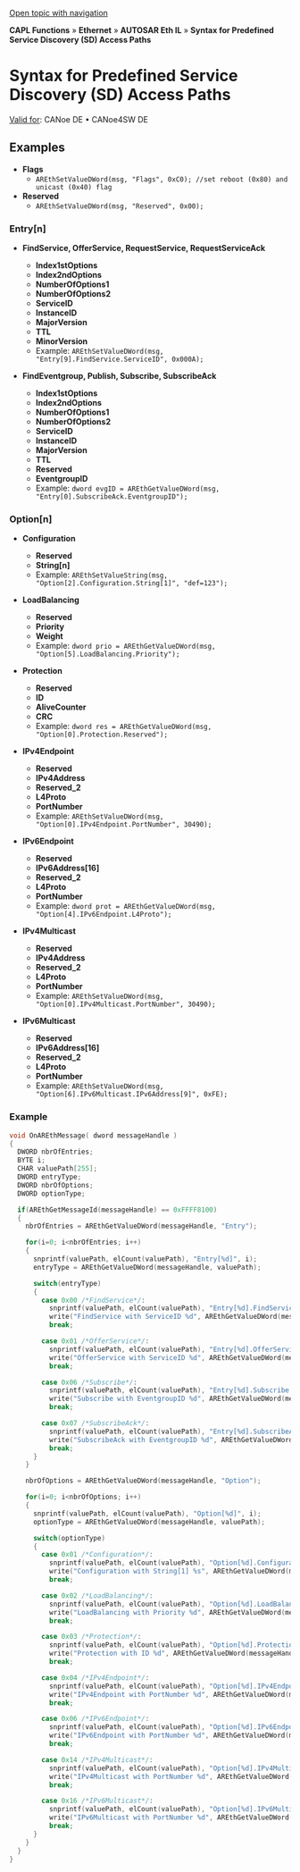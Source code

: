 [Open topic with navigation](../../../../../../CANoeDEFamily.htm#Topics/CAPLFunctions/IP/AUTOSARethIL/Functions/CAPLfunctionAREthSyntaxPredefinedSDAccessPath.md)

**CAPL Functions** » **Ethernet** » **AUTOSAR Eth IL** » **Syntax for Predefined Service Discovery (SD) Access Paths**

# Syntax for Predefined Service Discovery (SD) Access Paths

[Valid for](../../../../Shared/FeatureAvailability.md): CANoe DE • CANoe4SW DE

## Examples

- **Flags**
  - `AREthSetValueDWord(msg, "Flags", 0xC0); //set reboot (0x80) and unicast (0x40) flag`
- **Reserved**
  - `AREthSetValueDWord(msg, "Reserved", 0x00);`

### Entry[n]

- **FindService, OfferService, RequestService, RequestServiceAck**
  - **Index1stOptions**
  - **Index2ndOptions**
  - **NumberOfOptions1**
  - **NumberOfOptions2**
  - **ServiceID**
  - **InstanceID**
  - **MajorVersion**
  - **TTL**
  - **MinorVersion**
  - Example: `AREthSetValueDWord(msg, "Entry[9].FindService.ServiceID", 0x000A);`

- **FindEventgroup, Publish, Subscribe, SubscribeAck**
  - **Index1stOptions**
  - **Index2ndOptions**
  - **NumberOfOptions1**
  - **NumberOfOptions2**
  - **ServiceID**
  - **InstanceID**
  - **MajorVersion**
  - **TTL**
  - **Reserved**
  - **EventgroupID**
  - Example: `dword evgID = AREthGetValueDWord(msg, "Entry[0].SubscribeAck.EventgroupID");`

### Option[n]

- **Configuration**
  - **Reserved**
  - **String[n]**
  - Example: `AREthSetValueString(msg, "Option[2].Configuration.String[1]", "def=123");`

- **LoadBalancing**
  - **Reserved**
  - **Priority**
  - **Weight**
  - Example: `dword prio = AREthGetValueDWord(msg, "Option[5].LoadBalancing.Priority");`

- **Protection**
  - **Reserved**
  - **ID**
  - **AliveCounter**
  - **CRC**
  - Example: `dword res = AREthGetValueDWord(msg, "Option[0].Protection.Reserved");`

- **IPv4Endpoint**
  - **Reserved**
  - **IPv4Address**
  - **Reserved_2**
  - **L4Proto**
  - **PortNumber**
  - Example: `AREthSetValueDWord(msg, "Option[0].IPv4Endpoint.PortNumber", 30490);`

- **IPv6Endpoint**
  - **Reserved**
  - **IPv6Address[16]**
  - **Reserved_2**
  - **L4Proto**
  - **PortNumber**
  - Example: `dword prot = AREthGetValueDWord(msg, "Option[4].IPv6Endpoint.L4Proto");`

- **IPv4Multicast**
  - **Reserved**
  - **IPv4Address**
  - **Reserved_2**
  - **L4Proto**
  - **PortNumber**
  - Example: `AREthSetValueDWord(msg, "Option[0].IPv4Multicast.PortNumber", 30490);`

- **IPv6Multicast**
  - **Reserved**
  - **IPv6Address[16]**
  - **Reserved_2**
  - **L4Proto**
  - **PortNumber**
  - Example: `AREthSetValueDWord(msg, "Option[6].IPv6Multicast.IPv6Address[9]", 0xFE);`

### Example

```c
void OnAREthMessage( dword messageHandle )
{
  DWORD nbrOfEntries;
  BYTE i;
  CHAR valuePath[255];
  DWORD entryType;
  DWORD nbrOfOptions;
  DWORD optionType;

  if(AREthGetMessageId(messageHandle) == 0xFFFF8100)
  {
    nbrOfEntries = AREthGetValueDWord(messageHandle, "Entry");

    for(i=0; i<nbrOfEntries; i++)
    {
      snprintf(valuePath, elCount(valuePath), "Entry[%d]", i);
      entryType = AREthGetValueDWord(messageHandle, valuePath);

      switch(entryType)
      {
        case 0x00 /*FindService*/:
          snprintf(valuePath, elCount(valuePath), "Entry[%d].FindService.ServiceID", i);
          write("FindService with ServiceID %d", AREthGetValueDWord(messageHandle, valuePath));
          break;

        case 0x01 /*OfferService*/:
          snprintf(valuePath, elCount(valuePath), "Entry[%d].OfferService.ServiceID", i);
          write("OfferService with ServiceID %d", AREthGetValueDWord(messageHandle, valuePath));
          break;

        case 0x06 /*Subscribe*/:
          snprintf(valuePath, elCount(valuePath), "Entry[%d].Subscribe.EventgroupID", i);
          write("Subscribe with EventgroupID %d", AREthGetValueDWord(messageHandle, valuePath));
          break;

        case 0x07 /*SubscribeAck*/:
          snprintf(valuePath, elCount(valuePath), "Entry[%d].SubscribeAck.EventgroupID", i);
          write("SubscribeAck with EventgroupID %d", AREthGetValueDWord(messageHandle, valuePath));
          break;
      }
    }

    nbrOfOptions = AREthGetValueDWord(messageHandle, "Option");

    for(i=0; i<nbrOfOptions; i++)
    {
      snprintf(valuePath, elCount(valuePath), "Option[%d]", i);
      optionType = AREthGetValueDWord(messageHandle, valuePath);

      switch(optionType)
      {
        case 0x01 /*Configuration*/:
          snprintf(valuePath, elCount(valuePath), "Option[%d].Configuration.String[1]", i);
          write("Configuration with String[1] %s", AREthGetValueDWord(messageHandle, valuePath));
          break;

        case 0x02 /*LoadBalancing*/:
          snprintf(valuePath, elCount(valuePath), "Option[%d].LoadBalancing.Priority", i);
          write("LoadBalancing with Priority %d", AREthGetValueDWord(messageHandle, valuePath));
          break;

        case 0x03 /*Protection*/:
          snprintf(valuePath, elCount(valuePath), "Option[%d].Protection.ID", i);
          write("Protection with ID %d", AREthGetValueDWord(messageHandle, valuePath));
          break;

        case 0x04 /*IPv4Endpoint*/:
          snprintf(valuePath, elCount(valuePath), "Option[%d].IPv4Endpoint.PortNumber", i);
          write("IPv4Endpoint with PortNumber %d", AREthGetValueDWord(messageHandle, valuePath));
          break;

        case 0x06 /*IPv6Endpoint*/:
          snprintf(valuePath, elCount(valuePath), "Option[%d].IPv6Endpoint.PortNumber", i);
          write("IPv6Endpoint with PortNumber %d", AREthGetValueDWord(messageHandle, valuePath));
          break;

        case 0x14 /*IPv4Multicast*/:
          snprintf(valuePath, elCount(valuePath), "Option[%d].IPv4Multicast.PortNumber", i);
          write("IPv4Multicast with PortNumber %d", AREthGetValueDWord(messageHandle, valuePath));
          break;

        case 0x16 /*IPv6Multicast*/:
          snprintf(valuePath, elCount(valuePath), "Option[%d].IPv6Multicast.PortNumber", i);
          write("IPv6Multicast with PortNumber %d", AREthGetValueDWord(messageHandle, valuePath));
          break;
      }
    }
  }
}
```
